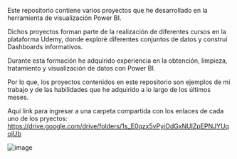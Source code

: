 Este repositorio contiene varios proyectos que he desarrollado en la herramienta de visualización Power BI. 

Dichos proyectos forman parte de la realización de diferentes cursos en la plataforma Udemy, donde exploré diferentes conjuntos de datos y construí Dashboards informativos.

Durante esta formación he adquirido experiencia en la obtención, limpieza, tratamiento y visualización de datos con Power BI.

Por lo que, los proyectos contenidos en este repositorio son ejemplos de mi trabajo y de las habilidades que he adquirido a lo largo de los últimos meses.

Aquí link para ingresar a una carpeta compartida con los enlaces de cada uno de los pryectos:
  https://drive.google.com/drive/folders/1s_E0qzx5vPyiOdGxNUlZpEPNJYUqojUb


![image](https://github.com/maridecastrosuzano/Power-BI/assets/166634928/52ee936f-2585-4fb2-8e5d-4465d8734822)

